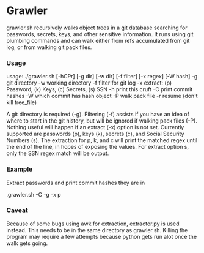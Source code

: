 # Grawler

grawler.sh recursively walks object trees in a git database searching for passwords, secrets, keys, and other sensitive information. It runs using git plumbing commands and can walk either from refs accumulated from git log, or from walking git pack files.

### Usage

usage: ./grawler.sh [-hCPr] [-g dir] [-w dir] [-f filter] [-x regex] [-W hash]
	-g 	git directory
	-w 	working directory
	-f 	filter for git log
	-x 	extract: (p) Password, (k) Keys, (c) Secrets, (s) SSN
	-h 	print this cruft
	-C 	print commit hashes
	-W 	which commit has hash object
 	-P 	walk pack file
 	-r 	resume (don't kill tree_file)


A git directory is required (-g). Filtering (-f) assists if you have an idea of where to start in the git history, but will be ignored if walking pack files (-P). Nothing useful will happen if an extract (-x) option is not set. Currently supported are passwords (p), keys (k), secrets (c), and Social Security Numbers (s). The extraction for p, k, and c will print the matched regex until the end of the line, in hopes of exposing the values. For extract option s, only the SSN regex match will be output.

### Example

Extract passwords and print commit hashes they are in

.grawler.sh -C -g <my repo> -x p

### Caveat

Because of some bugs using awk for extraction, extractor.py is used instead. This needs to be in the same directory as grawler.sh. Killing the program may require a few attempts because python gets run alot once the walk gets going.
